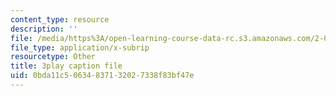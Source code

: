 ```yaml
---
content_type: resource
description: ''
file: /media/https%3A/open-learning-course-data-rc.s3.amazonaws.com/2-003sc-engineering-dynamics-fall-2011/0bda11c50634837132027338f83bf47e_d00XI_UTKQo.srt
file_type: application/x-subrip
resourcetype: Other
title: 3play caption file
uid: 0bda11c5-0634-8371-3202-7338f83bf47e
---
```

